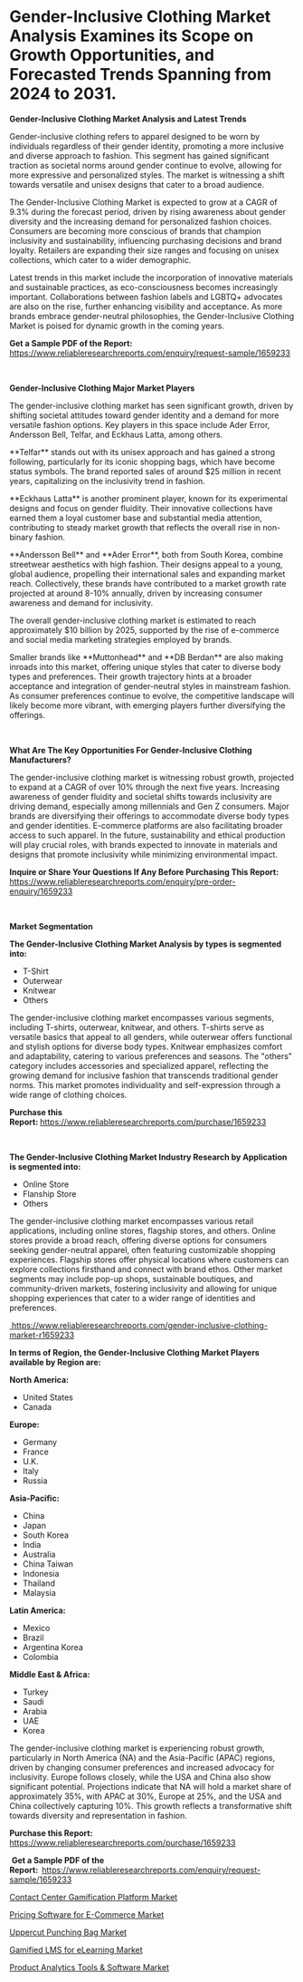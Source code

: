 <p><h1>Gender-Inclusive Clothing Market Analysis Examines its Scope on Growth Opportunities, and Forecasted Trends Spanning from 2024 to 2031.</h1></p><p><strong>Gender-Inclusive Clothing Market Analysis and Latest Trends</strong></p>
<p><p>Gender-inclusive clothing refers to apparel designed to be worn by individuals regardless of their gender identity, promoting a more inclusive and diverse approach to fashion. This segment has gained significant traction as societal norms around gender continue to evolve, allowing for more expressive and personalized styles. The market is witnessing a shift towards versatile and unisex designs that cater to a broad audience.</p><p>The Gender-Inclusive Clothing Market is expected to grow at a CAGR of 9.3% during the forecast period, driven by rising awareness about gender diversity and the increasing demand for personalized fashion choices. Consumers are becoming more conscious of brands that champion inclusivity and sustainability, influencing purchasing decisions and brand loyalty. Retailers are expanding their size ranges and focusing on unisex collections, which cater to a wider demographic.</p><p>Latest trends in this market include the incorporation of innovative materials and sustainable practices, as eco-consciousness becomes increasingly important. Collaborations between fashion labels and LGBTQ+ advocates are also on the rise, further enhancing visibility and acceptance. As more brands embrace gender-neutral philosophies, the Gender-Inclusive Clothing Market is poised for dynamic growth in the coming years.</p></p>
<p><strong>Get a Sample PDF of the Report:&nbsp;</strong> <a href="https://www.reliableresearchreports.com/enquiry/request-sample/1659233?utm_campaign=16&utm_medium=2&utm_source=Github&utm_content=ia&utm_term=28092024&utm_id=gender-inclusive-clothing">https://www.reliableresearchreports.com/enquiry/request-sample/1659233</a></p>
<p>&nbsp;</p>
<p><strong>Gender-Inclusive Clothing Major Market Players</strong></p>
<p><p>The gender-inclusive clothing market has seen significant growth, driven by shifting societal attitudes toward gender identity and a demand for more versatile fashion options. Key players in this space include Ader Error, Andersson Bell, Telfar, and Eckhaus Latta, among others. </p><p>**Telfar** stands out with its unisex approach and has gained a strong following, particularly for its iconic shopping bags, which have become status symbols. The brand reported sales of around $25 million in recent years, capitalizing on the inclusivity trend in fashion.</p><p>**Eckhaus Latta** is another prominent player, known for its experimental designs and focus on gender fluidity. Their innovative collections have earned them a loyal customer base and substantial media attention, contributing to steady market growth that reflects the overall rise in non-binary fashion.</p><p>**Andersson Bell** and **Ader Error**, both from South Korea, combine streetwear aesthetics with high fashion. Their designs appeal to a young, global audience, propelling their international sales and expanding market reach. Collectively, these brands have contributed to a market growth rate projected at around 8-10% annually, driven by increasing consumer awareness and demand for inclusivity.</p><p>The overall gender-inclusive clothing market is estimated to reach approximately $10 billion by 2025, supported by the rise of e-commerce and social media marketing strategies employed by brands. </p><p>Smaller brands like **Muttonhead** and **DB Berdan** are also making inroads into this market, offering unique styles that cater to diverse body types and preferences. Their growth trajectory hints at a broader acceptance and integration of gender-neutral styles in mainstream fashion. As consumer preferences continue to evolve, the competitive landscape will likely become more vibrant, with emerging players further diversifying the offerings.</p></p>
<p>&nbsp;</p>
<p><strong>What Are The Key Opportunities For Gender-Inclusive Clothing Manufacturers?</strong></p>
<p><p>The gender-inclusive clothing market is witnessing robust growth, projected to expand at a CAGR of over 10% through the next five years. Increasing awareness of gender fluidity and societal shifts towards inclusivity are driving demand, especially among millennials and Gen Z consumers. Major brands are diversifying their offerings to accommodate diverse body types and gender identities. E-commerce platforms are also facilitating broader access to such apparel. In the future, sustainability and ethical production will play crucial roles, with brands expected to innovate in materials and designs that promote inclusivity while minimizing environmental impact.</p></p>
<p><strong>Inquire or Share Your Questions If Any Before Purchasing This Report:</strong> <a href="https://www.reliableresearchreports.com/enquiry/pre-order-enquiry/1659233?utm_campaign=16&utm_medium=2&utm_source=Github&utm_content=ia&utm_term=28092024&utm_id=gender-inclusive-clothing">https://www.reliableresearchreports.com/enquiry/pre-order-enquiry/1659233</a></p>
<p>&nbsp;</p>
<p><strong>Market Segmentation</strong></p>
<p><strong>The Gender-Inclusive Clothing Market Analysis by types is segmented into:</strong></p>
<p><ul><li>T-Shirt</li><li>Outerwear</li><li>Knitwear</li><li>Others</li></ul></p>
<p><p>The gender-inclusive clothing market encompasses various segments, including T-shirts, outerwear, knitwear, and others. T-shirts serve as versatile basics that appeal to all genders, while outerwear offers functional and stylish options for diverse body types. Knitwear emphasizes comfort and adaptability, catering to various preferences and seasons. The "others" category includes accessories and specialized apparel, reflecting the growing demand for inclusive fashion that transcends traditional gender norms. This market promotes individuality and self-expression through a wide range of clothing choices.</p></p>
<p><strong>Purchase this Report:&nbsp;</strong><a href="https://www.reliableresearchreports.com/purchase/1659233?utm_campaign=16&utm_medium=2&utm_source=Github&utm_content=ia&utm_term=28092024&utm_id=gender-inclusive-clothing">https://www.reliableresearchreports.com/purchase/1659233</a></p>
<p>&nbsp;</p>
<p><strong>The Gender-Inclusive Clothing Market Industry Research by Application is segmented into:</strong></p>
<p><ul><li>Online Store</li><li>Flanship Store</li><li>Others</li></ul></p>
<p><p>The gender-inclusive clothing market encompasses various retail applications, including online stores, flagship stores, and others. Online stores provide a broad reach, offering diverse options for consumers seeking gender-neutral apparel, often featuring customizable shopping experiences. Flagship stores offer physical locations where customers can explore collections firsthand and connect with brand ethos. Other market segments may include pop-up shops, sustainable boutiques, and community-driven markets, fostering inclusivity and allowing for unique shopping experiences that cater to a wider range of identities and preferences.</p></p>
<p><a href="https://www.reliableresearchreports.com/gender-inclusive-clothing-market-r1659233?utm_campaign=16&utm_medium=2&utm_source=Github&utm_content=ia&utm_term=28092024&utm_id=gender-inclusive-clothing">&nbsp;https://www.reliableresearchreports.com/gender-inclusive-clothing-market-r1659233</a></p>
<p><strong>In terms of Region, the Gender-Inclusive Clothing Market Players available by Region are:</strong></p>
<p>
    <p> <strong> North America: </strong>
        <ul>
            <li>United States</li>
            <li>Canada</li>
        </ul>
        </p> 
    <p> <strong> Europe: </strong>
        <ul>
            <li>Germany</li>
            <li>France</li>
            <li>U.K.</li>
            <li>Italy</li>
            <li>Russia</li>
        </ul>
        </p> 
    <p> <strong> Asia-Pacific: </strong>
        <ul>
            <li>China</li>
            <li>Japan</li>
            <li>South Korea</li>
            <li>India</li>
            <li>Australia</li>
            <li>China Taiwan</li>
            <li>Indonesia</li>
            <li>Thailand</li>
            <li>Malaysia</li>
        </ul>
        </p> 
    <p> <strong> Latin America: </strong>
        <ul>
            <li>Mexico</li>
            <li>Brazil</li>
            <li>Argentina Korea</li>
            <li>Colombia</li>
        </ul>
        </p> 
    <p> <strong> Middle East & Africa: </strong>
        <ul>
            <li>Turkey</li>
            <li>Saudi</li>
            <li>Arabia</li>
            <li>UAE</li>
            <li>Korea</li>
        </ul>
    </p>
    </p>
<p><p>The gender-inclusive clothing market is experiencing robust growth, particularly in North America (NA) and the Asia-Pacific (APAC) regions, driven by changing consumer preferences and increased advocacy for inclusivity. Europe follows closely, while the USA and China also show significant potential. Projections indicate that NA will hold a market share of approximately 35%, with APAC at 30%, Europe at 25%, and the USA and China collectively capturing 10%. This growth reflects a transformative shift towards diversity and representation in fashion.</p></p>
<p><strong>Purchase this Report: </strong><a href="https://www.reliableresearchreports.com/purchase/1659233?utm_campaign=16&utm_medium=2&utm_source=Github&utm_content=ia&utm_term=28092024&utm_id=gender-inclusive-clothing">https://www.reliableresearchreports.com/purchase/1659233</a></p>
<p>&nbsp;<strong>Get a Sample PDF of the Report:&nbsp;&nbsp;</strong><a href="https://www.reliableresearchreports.com/enquiry/request-sample/1659233?utm_campaign=16&utm_medium=2&utm_source=Github&utm_content=ia&utm_term=28092024&utm_id=gender-inclusive-clothing">https://www.reliableresearchreports.com/enquiry/request-sample/1659233</a></p>
<p><strong></strong></p>
<p><p><a href="https://github.com/NathanCarter327/Market-Research-Report-List-1/blob/main/contact-center-gamification-platform-market.md?utm_campaign=16&utm_medium=2&utm_source=Github&utm_content=ia&utm_term=28092024&utm_id=gender-inclusive-clothing">Contact Center Gamification Platform Market</a></p><p><a href="https://issuu.com/reportprime-2/docs/pricing-software-for-e-commerce-mar_12005b879987fd?utm_campaign=16&utm_medium=2&utm_source=Github&utm_content=ia&utm_term=28092024&utm_id=gender-inclusive-clothing">Pricing Software for E-Commerce Market</a></p><p><a href="https://www.linkedin.com/pulse/uppercut-punching-bag-market-indicators-size-regional-breakdown-nwgwc?utm_campaign=16&utm_medium=2&utm_source=Github&utm_content=ia&utm_term=28092024&utm_id=gender-inclusive-clothing">Uppercut Punching Bag Market</a></p><p><a href="https://github.com/JosephineMcguire65/Market-Research-Report-List-1/blob/main/gamified-lms-for-elearning-market.md?utm_campaign=16&utm_medium=2&utm_source=Github&utm_content=ia&utm_term=28092024&utm_id=gender-inclusive-clothing">Gamified LMS for eLearning Market</a></p><p><a href="https://issuu.com/reportprime-2/docs/product-analytics-tools-software-ma_14aa4f4357bc3f?utm_campaign=16&utm_medium=2&utm_source=Github&utm_content=ia&utm_term=28092024&utm_id=gender-inclusive-clothing">Product Analytics Tools & Software Market</a></p></p>